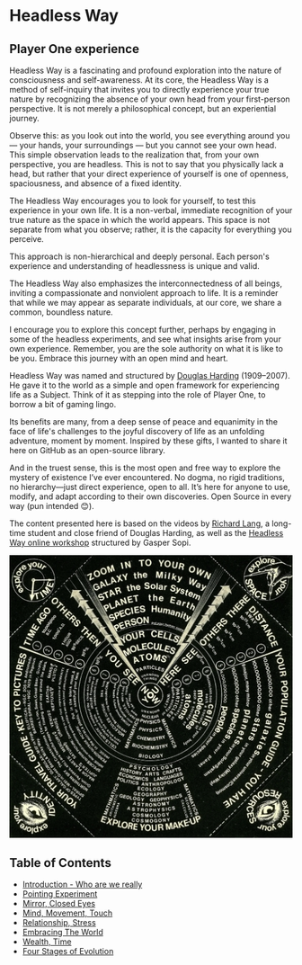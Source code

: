 # Headless Way
## Player One experience 

Headless Way is a fascinating and profound exploration into the nature of consciousness and self-awareness. At its core, the Headless Way is a method of self-inquiry that invites you to directly experience your true nature by recognizing the absence of your own head from your first-person perspective. It is not merely a philosophical concept, but an experiential journey.

Observe this: as you look out into the world, you see everything around you — your hands, your surroundings — but you cannot see your own head. This simple observation leads to the realization that, from your own perspective, you are headless. This is not to say that you physically lack a head, but rather that your direct experience of yourself is one of openness, spaciousness, and absence of a fixed identity.

The Headless Way encourages you to look for yourself, to test this experience in your own life. It is a non-verbal, immediate recognition of your true nature as the space in which the world appears. This space is not separate from what you observe; rather, it is the capacity for everything you perceive.

This approach is non-hierarchical and deeply personal. Each person's experience and understanding of headlessness is unique and valid.

The Headless Way also emphasizes the interconnectedness of all beings, inviting a compassionate and nonviolent approach to life. It is a reminder that while we may appear as separate individuals, at our core, we share a common, boundless nature.

I encourage you to explore this concept further, perhaps by engaging in some of the headless experiments, and see what insights arise from your own experience. Remember, you are the sole authority on what it is like to be you. Embrace this journey with an open mind and heart.

Headless Way was named and structured by [Douglas Harding](https://en.wikipedia.org/wiki/Douglas_Harding) (1909–2007). He gave it to the world as a simple and open framework for experiencing life as a Subject. Think of it as stepping into the role of Player One, to borrow a bit of gaming lingo.

Its benefits are many, from a deep sense of peace and equanimity in the face of life's challenges to the joyful discovery of life as an unfolding adventure, moment by moment. Inspired by these gifts, I wanted to share it here on GitHub as an open-source library.

And in the truest sense, this is the most open and free way to explore the mystery of existence I’ve ever encountered. No dogma, no rigid traditions, no hierarchy—just direct experience, open to all. It’s here for anyone to use, modify, and adapt according to their own discoveries. Open Source in every way (pun intended 😊).

The content presented here is based on the videos by [Richard Lang](https://www.headless.org/contact/richard-lang.htm), a long-time student and close friend of Douglas Harding, as well as the [Headless Way online workshop](https://headless.glide.page/dl/ddecb1) structured by Gasper Sopi.

![Youniverse](img/youniverse.jpg "Douglas Harding’s original 'Youniverse' model")

## Table of Contents
  - [Introduction - Who are we really](introduction.md/)
  - [Pointing Experiment](pointing-experiment.md/)
  - [Mirror, Closed Eyes](mirror-closed-eyes.md/)
  - [Mind, Movement, Touch](mind-movement-touch.md/)
  - [Relationship, Stress](relationship-stress.md/)
  - [Embracing The World](embracing-the-world.md/)
  - [Wealth, Time](wealth-time.md/)
  - [Four Stages of Evolution](four-stages-of-evolution.md/)


